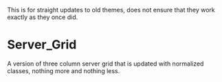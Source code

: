 This is for straight updates to old themes, does not ensure that they work exactly as they once did.

# Server_Grid

<div>A version of three column server grid that is updated with normalized classes, nothing more and nothing less.</div>
